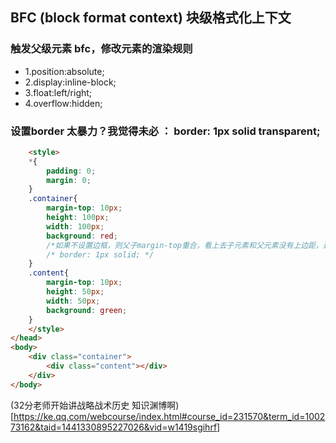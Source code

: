 ##  BFC (block format context) 块级格式化上下文
### 触发父级元素 bfc，修改元素的渲染规则
- 1.position:absolute;
- 2.display:inline-block;
- 3.float:left/right;
- 4.overflow:hidden;
### 设置border 太暴力？我觉得未必 ： border: 1px solid transparent;

```html
    <style>
    *{
        padding: 0;
        margin: 0;
    }
    .container{
        margin-top: 10px;
        height: 100px;
        width: 100px;
        background: red;
        /*如果不设置边框，则父子margin-top重合，看上去子元素和父元素没有上边距，这种现象叫margin塌陷*/
        /* border: 1px solid; */
    }
    .content{
        margin-top: 10px;
        height: 50px;
        width: 50px;
        background: green;
    }
    </style>
</head>
<body>
    <div class="container">
        <div class="content"></div>
    </div>
</body>
```
(32分老师开始讲战略战术历史 知识渊博啊)[https://ke.qq.com/webcourse/index.html#course_id=231570&term_id=100273162&taid=1441330895227026&vid=w1419sgihrf]
